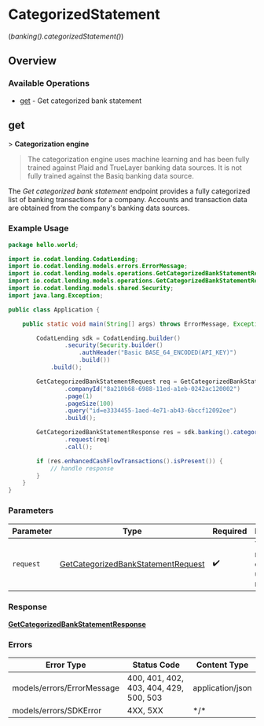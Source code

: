 # CategorizedStatement
(*banking().categorizedStatement()*)

## Overview

### Available Operations

* [get](#get) - Get categorized bank statement

## get

﻿> **Categorization engine**
>
> The categorization engine uses machine learning and has been fully trained against Plaid and TrueLayer banking data sources. It is not fully trained against the Basiq banking data source.

The _Get categorized bank statement_ endpoint provides a fully categorized list of banking transactions for a company. Accounts and transaction data are obtained from the company's banking data sources.

### Example Usage

```java
package hello.world;

import io.codat.lending.CodatLending;
import io.codat.lending.models.errors.ErrorMessage;
import io.codat.lending.models.operations.GetCategorizedBankStatementRequest;
import io.codat.lending.models.operations.GetCategorizedBankStatementResponse;
import io.codat.lending.models.shared.Security;
import java.lang.Exception;

public class Application {

    public static void main(String[] args) throws ErrorMessage, Exception {

        CodatLending sdk = CodatLending.builder()
                .security(Security.builder()
                    .authHeader("Basic BASE_64_ENCODED(API_KEY)")
                    .build())
            .build();

        GetCategorizedBankStatementRequest req = GetCategorizedBankStatementRequest.builder()
                .companyId("8a210b68-6988-11ed-a1eb-0242ac120002")
                .page(1)
                .pageSize(100)
                .query("id=e3334455-1aed-4e71-ab43-6bccf12092ee")
                .build();

        GetCategorizedBankStatementResponse res = sdk.banking().categorizedStatement().get()
                .request(req)
                .call();

        if (res.enhancedCashFlowTransactions().isPresent()) {
            // handle response
        }
    }
}
```

### Parameters

| Parameter                                                                                           | Type                                                                                                | Required                                                                                            | Description                                                                                         |
| --------------------------------------------------------------------------------------------------- | --------------------------------------------------------------------------------------------------- | --------------------------------------------------------------------------------------------------- | --------------------------------------------------------------------------------------------------- |
| `request`                                                                                           | [GetCategorizedBankStatementRequest](../../models/operations/GetCategorizedBankStatementRequest.md) | :heavy_check_mark:                                                                                  | The request object to use for the request.                                                          |

### Response

**[GetCategorizedBankStatementResponse](../../models/operations/GetCategorizedBankStatementResponse.md)**

### Errors

| Error Type                             | Status Code                            | Content Type                           |
| -------------------------------------- | -------------------------------------- | -------------------------------------- |
| models/errors/ErrorMessage             | 400, 401, 402, 403, 404, 429, 500, 503 | application/json                       |
| models/errors/SDKError                 | 4XX, 5XX                               | \*/\*                                  |